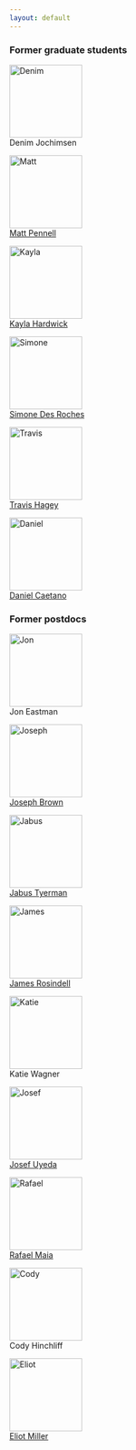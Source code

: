 ```yaml
---
layout: default
---
```


### Former graduate students

<img src="../images/denim.jpg" alt="Denim" style="width: 128px;"/><br>
Denim Jochimsen

<img src="../images/matt.jpg" alt="Matt" style="width: 128px;"/><br>
<a href="http://mwpennell.github.io/">Matt Pennell</a>

<img src="../images/kayla.jpg" alt="Kayla" style="width: 128px;"/><br>
<a href="https://kaylamhardwick.wordpress.com/">Kayla Hardwick</a>

<img src="../images/simone.jpg" alt="Simone" style="width: 128px;"/><br>
<a href="http://www.simonedr.com/">Simone Des Roches</a>

<img src="../images/travis.jpg" alt="Travis" style="width: 128px;"/><br>
<a href="http://travis-hagey.weebly.com/">Travis Hagey</a>

<img src="../images/daniel.jpg" alt="Daniel" style="width: 128px;"/><br>
<a href="http://caetanods.weebly.com/">Daniel Caetano</a>

### Former postdocs

<img src="../images/jon_eastman.jpg" alt="Jon" style="width: 128px;"/><br>
Jon Eastman

<img src="../images/joseph.jpg" alt="Joseph" style="width: 128px;"/><br>
<a href="http://www-personal.umich.edu/~josephwb/">Joseph Brown</a>

<img src="../images/jabus.jpg" alt="Jabus" style="width: 128px;"/><br>
<a href="http://jabustyerman.com/">Jabus Tyerman</a>

<img src="../images/james.jpg" alt="James" style="width: 128px;"/><br>
<a href="http://www.imperial.ac.uk/people/j.rosindell">James Rosindell</a>

<img src="../images/katie.jpg" alt="Katie" style="width: 128px;"/><br>
Katie Wagner

<img src="../images/josef.jpg" alt="Josef" style="width: 128px;"/><br>
<a href="http://uyedaj.github.io/">Josef Uyeda</a>

<img src="../images/rafael.jpg" alt="Rafael" style="width: 128px;"/><br>
<a href="http://rafaelmaia.net/">Rafael Maia</a>

<img src="../images/cody.jpg" alt="Cody" style="width: 128px;"/><br>
Cody Hinchliff

<img src="../images/eliot.jpg" alt="Eliot" style="width: 128px;"/><br>
<a href="http://www.umsl.edu/~emmq7/">Eliot Miller</a>
